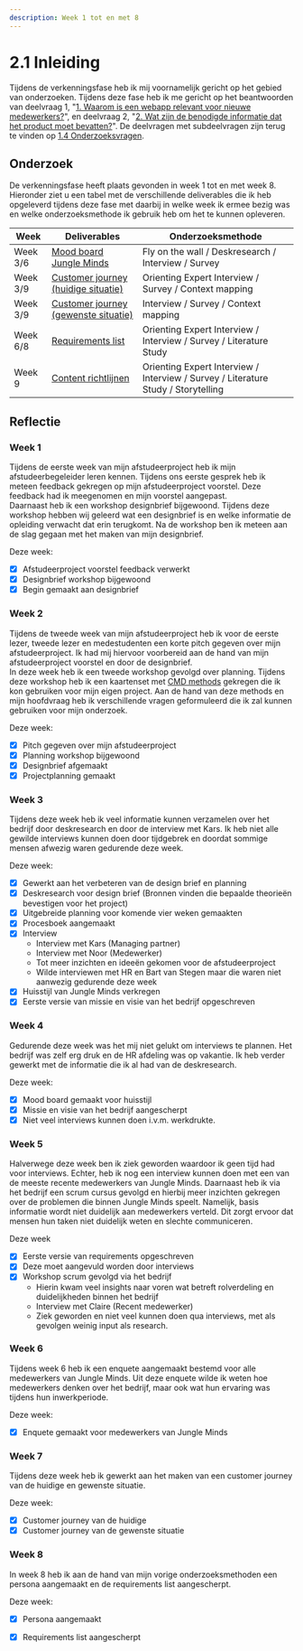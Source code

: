 ```yaml
---
description: Week 1 tot en met 8
---
```


# 2.1 Inleiding

Tijdens de verkenningsfase heb ik mij voornamelijk gericht op het gebied van onderzoeken. Tijdens deze fase heb ik me gericht op het beantwoorden van deelvraag 1, "[1. Waarom is een webapp relevant voor nieuwe medewerkers?](../1.-introductie/onderzoeksvragen.md#deelvraag-1)", en deelvraag 2, "[2. Wat zijn de benodigde informatie dat het product moet bevatten?](../1.-introductie/onderzoeksvragen.md#deelvraag-2)". De deelvragen met subdeelvragen zijn terug te vinden op [1.4 Onderzoeksvragen](../1.-introductie/onderzoeksvragen.md).

## Onderzoek

De verkenningsfase heeft plaats gevonden in week 1 tot en met week 8. Hieronder ziet u een tabel met de verschillende deliverables die ik heb opgeleverd tijdens deze fase met daarbij in welke week ik ermee bezig was en welke onderzoeksmethode ik gebruik heb om het te kunnen opleveren.

| **Week** | **Deliverables** | **Onderzoeksmethode** |
| --- | --- | --- |
| Week 3/6         | [Mood board Jungle Minds](https://cmda18.gitbook.io/afstudeerproject/~/edit/primary/2.-onderzoek/mood-board-jungle-minds) | Fly on the wall / Deskresearch / Interview / Survey  |
| Week 3/9 | [Customer journey \(huidige situatie\)](https://cmda18.gitbook.io/afstudeerproject/~/edit/primary/2.-onderzoek/customer-journey-huidige-situatie) | Orienting Expert Interview / Survey / Context mapping |
| Week 3/9 | [Customer journey \(gewenste situatie\)](https://cmda18.gitbook.io/afstudeerproject/~/edit/primary/2.-onderzoek/customer-journey-gewenste-situatie) | Interview / Survey / Context mapping |
| Week 6/8 | [Requirements list](https://cmda18.gitbook.io/afstudeerproject/~/edit/primary/2.-onderzoek/requirements-list) | Orienting Expert Interview / Interview / Survey / Literature Study |
| Week 9 | [Content richtlijnen](https://cmda18.gitbook.io/afstudeerproject/~/edit/primary/2.-onderzoek/content-richtlijnen) | Orienting Expert Interview / Interview / Survey / Literature Study / Storytelling |

## Reflectie

### Week 1

Tijdens de eerste week van mijn afstudeerproject heb ik mijn afstudeerbegeleider leren kennen. Tijdens ons eerste gesprek heb ik meteen feedback gekregen op mijn afstudeerproject voorstel. Deze feedback had ik meegenomen en mijn voorstel aangepast.   
Daarnaast heb ik een workshop designbrief bijgewoond. Tijdens deze workshop hebben wij geleerd wat een designbrief is en welke informatie de opleiding verwacht dat erin terugkomt. Na de workshop ben ik meteen aan de slag gegaan met het maken van mijn designbrief. 

Deze week:

* [x] Afstudeerproject voorstel feedback verwerkt 
* [x] Designbrief workshop bijgewoond
* [x] Begin gemaakt aan designbrief

### Week 2

Tijdens de tweede week van mijn afstudeerproject heb ik voor de eerste lezer, tweede lezer en medestudenten een korte pitch gegeven over mijn afstudeerproject. Ik had mij hiervoor voorbereid aan de hand van mijn afstudeerproject voorstel en door de designbrief.   
In deze week heb ik een tweede workshop gevolgd over planning. Tijdens deze workshop heb ik een kaartenset met [CMD methods](http://cmdmethods.nl/) gekregen die ik kon gebruiken voor mijn eigen project. Aan de hand van deze methods en mijn hoofdvraag heb ik verschillende vragen geformuleerd die ik zal kunnen gebruiken voor mijn onderzoek. 

Deze week:

* [x] Pitch gegeven over mijn afstudeerproject
* [x] Planning workshop  bijgewoond
* [x] Designbrief afgemaakt
* [x] Projectplanning gemaakt

### Week 3

Tijdens deze week heb ik veel informatie kunnen verzamelen over het bedrijf door deskresearch en door de interview met Kars. Ik heb niet alle gewilde interviews kunnen doen door tijdgebrek en doordat sommige mensen afwezig waren gedurende deze week.

Deze week:

* [x] Gewerkt aan het verbeteren van de design brief en planning
* [x] Deskresearch voor design brief \(Bronnen vinden die bepaalde theorieën bevestigen voor het project\)
* [x] Uitgebreide planning voor komende vier weken gemaakten
* [x] Procesboek aangemaakt
* [x] Interview
  * Interview met Kars \(Managing partner\)
  * Interview met Noor \(Medewerker\)
  * Tot meer inzichten en ideeën gekomen voor de afstudeerproject
  * Wilde interviewen met HR en Bart van Stegen maar die waren niet aanwezig gedurende deze week
* [x] Huisstijl van Jungle Minds verkregen
* [x] Eerste versie van missie en visie van het bedrijf opgeschreven

### Week 4

Gedurende deze week was het mij niet gelukt om interviews te plannen. Het bedrijf was zelf erg druk en de HR afdeling was op vakantie. Ik heb verder gewerkt met de informatie die ik al had van de deskresearch.

Deze week:

* [x] Mood board gemaakt voor huisstijl
* [x] Missie en visie van het bedrijf aangescherpt
* [x] Niet veel interviews kunnen doen i.v.m. werkdrukte.

### Week 5

Halverwege deze week ben ik ziek geworden waardoor ik geen tijd had voor interviews. Echter, heb ik nog een interview kunnen doen met een van de meeste recente medewerkers van Jungle Minds. Daarnaast heb ik via het bedrijf een scrum cursus gevolgd en hierbij meer inzichten gekregen over de problemen die binnen Jungle Minds speelt. Namelijk, basis informatie wordt niet duidelijk aan medewerkers verteld. Dit zorgt ervoor dat mensen hun taken niet duidelijk weten en slechte communiceren.

Deze week

* [x] Eerste versie van requirements opgeschreven
* [x] Deze moet aangevuld worden door interviews
* [x] Workshop scrum gevolgd via het bedrijf
  * Hierin kwam veel insights naar voren wat betreft rolverdeling en duidelijkheden binnen het bedrijf
  * Interview met Claire \(Recent medewerker\)
  * Ziek geworden en niet veel kunnen doen qua interviews, met als gevolgen weinig input als research.

### Week 6

Tijdens week 6 heb ik een enquete aangemaakt bestemd voor alle medewerkers van Jungle Minds. Uit deze enquete wilde ik weten hoe medewerkers denken over het bedrijf, maar ook wat hun ervaring was tijdens hun inwerkperiode. 

Deze week:

* [x] Enquete gemaakt voor medewerkers van Jungle Minds

### Week 7

Tijdens deze week heb ik gewerkt aan het maken van een customer journey van de huidige en gewenste situatie. 

Deze week:

* [x] Customer journey van de huidige
* [x] Customer journey van de gewenste situatie

### Week 8

In week 8 heb ik aan de hand van mijn vorige onderzoeksmethoden een persona aangemaakt en de requirements list aangescherpt.  

Deze week:

* [x] Persona aangemaakt
* [x] Requirements list aangescherpt





